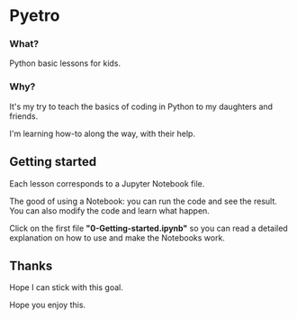 # Pyetro

### What?

Python basic lessons for kids.

### Why?

It's my try to teach the basics of coding in Python to my daughters and friends.

I'm learning how-to along the way, with their help.

## Getting started

Each lesson corresponds to a Jupyter Notebook file.

The good of using a Notebook: you can run the code and see the result.<br>You can also modify the code and learn what happen.

Click on the first file __"0-Getting-started.ipynb"__ so you can read a detailed explanation on how to use and make the Notebooks work.

## Thanks

Hope I can stick with this goal.

Hope you enjoy this.